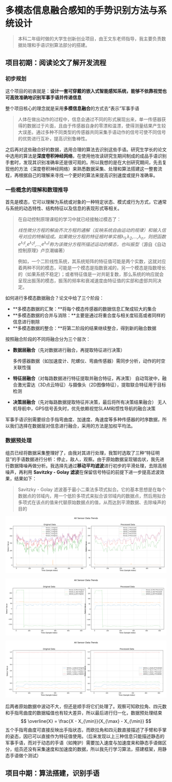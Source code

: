 # 多模态信息融合感知的手势识别方法与系统设计

> 本科二年级时做的大学生创新创业项目，由王文东老师指导，我主要负责数据处理和手语识别算法部分的搭建。

## 项目初期：阅读论文了解开发流程

### 初步规划

这个项目的初衷就是：**设计一套可穿戴的嵌入式智能感知系统，能够不依靠视觉也可高效准确地识别军事手语并传递信息**

整个项目核心的理念就是采用**多模信息融合**的方式去“表示”军事手语

> 人体在做出动作的过程中，信息会通过不同的形式展现出来，单一传感器获得的数据过于片面，且由于传感器自身的零漂和温漂，使得测量结果产生较大误差。通过多种不同类型的传感器共同采集手语动作的信号可使不同信号的优势进行互补，提高识别鲁棒性。

之后再对这些融合好的数据，选用合理的算法去识别这些手语。研究生学长的论文中选用的算法是**深度卷积神经网络**，在使用他攻读研究生期间制成的成品手语识别手套时，发现其识别准确率还是很可观的。所以我想的是在大创研究期间，先去复现他的方法（深度卷积神经网络）来熟悉数据采集、处理和算法搭建这一整套流程，再根据自己的理解来寻找一个更好的算法来提高识别速度或提升准确率。

### 一些概念的理解和数理推导

首先是模态，它可以理解为系统或对象的一种特定状态、模式或行为方式，它通常与系统的动态特性、结构特征以及信息的表现形式等相关。

> 在自动控制原理课程的学习中就已经接触过模态了：
>
> *线性微分方程的解由齐次方程的通解（反映系统自由运动的规律）和输入信号对应的特解组成。如果微分方程的特征根时单实根$\lambda_{1}$,$\lambda_{2}$,...,$\lambda_{n}$，则把函数$e^{\lambda_{1}t}$,$e^{\lambda_{2}t}$,...,$e^{\lambda_{n}t}$称为该微分方程所描述运动的模态，也叫振型*（源自《自动控制原理》卢京潮编著）
>
> 例如，一个二阶线性系统，其系统矩阵的特征值可能是两个实数，这就对应着两种不同的模态，可能是一个模态是指数衰减的，另一个模态是指数增长的（如果系统不稳定）；或者特征值是一对共轭复数，那么系统的响应就会呈现出振荡的模态，振荡的频率和衰减速度由特征值的实部和虚部共同决定。

如何进行多模态数据融合？论文中给了三个阶段：

- **多模态数据的汇聚：**将每个模态传感器的数据信息汇聚成较大的集合
- **多模态数据的合并与消除：**主要是通过将重合度与相关度较高或者同样的信息进行剔除
- **多模态数据的整合：**将第二阶段的结果继续整合，得到新的融合数据

按照融合阶段的不同将融合分为三个层次：

- **数据层融合**（先对数据进行融合，再提取特征进行决策）

  多传感器数据（如加速度计、陀螺仪、弯曲传感器）需同步分析，动作的时空关联性强

- **特征层融合**（对每路数据进行特征提取并融合特征，再决策）
  自动驾驶中，融合激光雷达（3D点云特征）与摄像头（2D图像特征），提取联合特征用于目标检测

- **决策层融合**（先对每路数据提取特征并决策，最后将所有决策结果融合）
  无人机导航中，GPS信号丢失时，优先依赖视觉SLAM和惯性导航的融合决策

军事手语识别需要综合手指弯曲度、加速度、角速度等多种传感器的时序数据，所以我们选择在数据层对信息进行融合，采用的方法是加权平均法。

### 数据预处理

组员已经将数据采集整理好了，由我对其进行处理，我暂时选取了三种“特征明显”的手语数据进行分析：停止，敌人，观察。由于原始数据呈现锯齿状，我先进行数据降噪再做分析。我选择先通过**移动平均滤波**进行初步的平滑处理，去除高频噪声，再利用 **Savitzky - Golay 滤波**在保留信号特征的前提下进一步提高滤波效果，结果如下：

> Savitzky - Golay 滤波基于最小二乘法多项式拟合。它的基本思想是在每个数据点的邻域内，用一个低阶多项式来拟合该邻域内的数据点，然后用拟合多项式在该点的值来代替原始数据点的值，从而达到平滑数据、去除噪声的目的

![](./pic/04.png)

![](./pic/05.png)

![](./pic/06.png)

后两者原始数据中波动不大，但还是顺手将它们处理了。观察可知欧拉角、四元数和手指弯曲度的数据幅值也有较大差异，所以最后进行归一化，数据预处理结束
$$
\overline{X} = \frac{X - X_{\min}}{X_{\max} - X_{\min}}
$$
五个手指弯曲度可直接反映出手指状态，而欧拉角和四元数直接描述了手臂和手掌的姿态，因已可以直接作为特征值使用。（后来发现以上三种信息只能描述静态的军事手语，而对于动态的手语（如掩护）需要加入速度与加速度来和静态手语做区分，组员还没有采集速度和加速度的数据，所以我先行学习算法，搭建框架，用静态手语做个测试）

## 项目中期：算法搭建，识别手语

